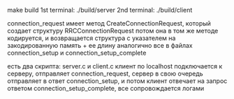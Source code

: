 make build
1st terminal: ./build/server
2nd terminal: ./build/client

connection_request имеет метод CreateConnectionRequest, который создает структуру RRCConnectionRequest
потом она в том же методе кодируется, и возвращается структура с указателем на закодированную память + ее длину
аналогично все в файлах connection_setup и connection_setup_complete

есть два скрипта: server.c и client.c
клиент по localhost подключается к серверу, отправляет connection_request, 
сервер в свою очередь отправляет в ответ connection_setup, и потом клиент отвечает
на запрос ответом connection_setup_complete, все сопровождается логами
